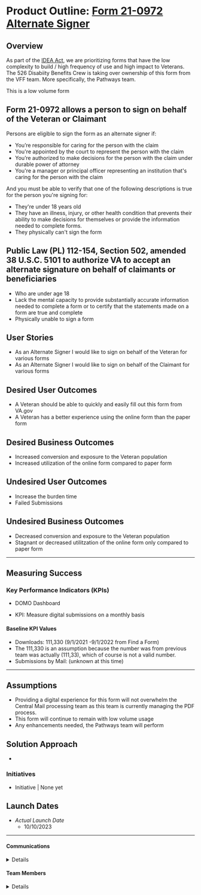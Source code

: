 # Product Outline: [Form 21-0972 Alternate Signer](https://www.vba.va.gov/pubs/forms/VBA-21-0972-ARE.pdf)


## Overview
As part of the [IDEA Act](https://digital.gov/resources/21st-century-integrated-digital-experience-act/
), we are prioritizing forms that have the low complexity to build / high frequency of use and high impact to Veterans. 
The 526 Disabiity Benefits Crew is taking over ownership of this form from the VFF team. More specifically, the Pathways team. 

This is a low volume form

## Form 21-0972 allows a person to sign on behalf of the Veteran or Claimant
Persons are eligible to sign the form as an alternate signer if:
- You’re responsible for caring for the person with the claim
- You're appointed by the court to represent the person with the claim
- You’re authorized to make decisions for the person with the claim under durable power of attorney
- You're a manager or principal officer representing an institution that's caring for the person with the claim

And you must be able to verify that one of the following descriptions is true for the person you're signing for:
- They're under 18 years old
- They have an illness, injury, or other health condition that prevents their ability to make decisions for themselves or provide the information needed to complete forms.
- They physically can't sign the form


## Public Law (PL) 112-154, Section 502, amended 38 U.S.C. 5101 to authorize VA to accept an alternate signature on behalf of claimants or beneficiaries 
- Who are under age 18
- Lack the mental capacity to provide substantially accurate information needed to complete a form or to certify that the statements made on a form are true and complete
- Physically unable to sign a form

## User Stories 
- As an Alternate Signer I would like to sign on behalf of the Veteran for various forms
- As an Alternate Signer I would like to sign on behalf of the Claimant for various forms

 
## Desired User Outcomes

- A Veteran should be able to quickly and easily fill out this form from VA.gov
- A Veteran has a better experience using the online form than the paper form 

## Desired Business Outcomes
- Increased conversion and exposure to the Veteran population
- Increased utilization of the online form compared to paper form


## Undesired User Outcomes
- Increase the burden time
- Failed Submissions

## Undesired Business Outcomes
- Decreased conversion and exposure to the Veteran population
- Stagnant or decreased utilitzation of the online form only compared to paper form



---
## Measuring Success


### Key Performance Indicators (KPIs)

* DOMO Dashboard
- KPI:  Measure digital submissions on a monthly basis

#### Baseline KPI Values

- Downloads: 111,330 (9/1/2021 -9/1/2022 from Find a Form)  
- The 111,330 is an assumption because the number was from previous team was actually (111,33), which of course is not a valid number. 
- Submissions by Mail: (unknown at this time)
---

## Assumptions
- Providing a digital experience for this form will not overwhelm the Central Mail processing team as this team is currently managing the PDF process.
- This form will continue to remain with low volume usage
- Any enhancements needed, the Pathways team will perform

## Solution Approach
- 

### Initiatives
- Initiative | None yet 



## Launch Dates
- *Actual Launch Date* 
  - 10/10/2023



---

#### Communications

<details>

- Team Name: 
- GitHub Label: 
- Slack channel: benefits-pathways-disability
- Product POCs: Maurice DeBeary, Jane Kim
- Stakeholders: Emily Theis, Liz Lantz

</details>

#### Team Members

<details>
 
 - DEPO Lead: Matthew Dingee
 - PM: Maurice DeBeear
 - Engineering: Justin Linn (BE) & Scott Regenthal (FE)
 - Research/Design: Ruben Sun
 
</details>


